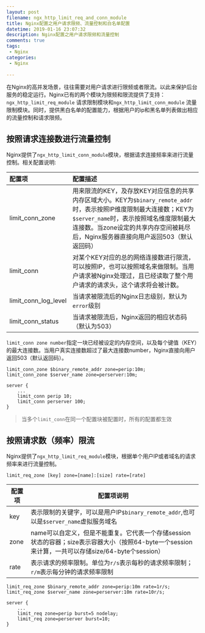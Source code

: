 ```yaml
---
layout: post
filename: ngx_http_limit_req_and_conn_module
title: Nginx配置之用户请求限频、流量控制和白名单配置
datetime: 2019-01-16 23:07:32
description: Nginx配置之用户请求限频和流量控制
comments: true
tags:
 - Nginx
categories:
 - Nginx
 
---
```




在Nginx的高并发场景，往往需要对用户请求进行限频或者限流。以此来保护后台服务的稳定运行。Nginx已有的两个模块为限频和限流提供了支持：`ngx_http_limit_req_module` 请求限制模块和`ngx_http_limit_conn_module` 流量限制模块。同时，提供黑白名单的配置能力，根据用户的ip和黑名单列表做出相应的流量控制和请求限频。



## 按照请求连接数进行流量控制

Nginx提供了`ngx_http_limit_conn_module`模块，根据请求连接频率来进行流量控制。相关配置说明:

| 配置项               | 配置描述                                                     |
| :------------------- | :----------------------------------------------------------- |
| limit_conn_zone      | 用来限流的KEY，及存放KEY对应信息的共享内存区域大小。KEY为`$binary_remote_addr`时，表示按照IP维度限制最大连接数；KEY为`$server_name`时，表示按照域名维度限制最大连接数。当zone设定的共享内存空间被耗尽后，Nginx服务器直接向用户返回503（默认返回码） |
| limit_conn           | 对某个KEY对应的总的网络连接数进行限流，可以按照IP，也可以按照域名来做限制。当用户请求被Nginx处理过，且已经读取了整个用户请求的请求头，这个请求将会被计数。 |
| limit_conn_log_level | 当请求被限流后的Nginx日志级别，默认为`error`级别             |
| limit_conn_status    | 当请求被限流后，Nginx返回的相应状态码（默认为503）           |

`limit_conn zone number`指定一块已经被设定的内存空间，以及每个键值（KEY）的最大连接数。当用户真实连接数超过了最大连接数number，Nginx直接向用户返回503（默认返回码）。

```Nginx
limit_conn_zone $binary_remote_addr zone=perip:10m;
limit_conn_zone $server_name zone=perserver:10m;

server {
    ...
    limit_conn perip 10;
    limit_conn perserver 100;
}
```



> 当多个`limit_conn`在同一个配置块被配置时，所有的配置都生效



## 按照请求数（频率）限流

Nginx提供了`ngx_http_limit_req_module`模块，根据单个用户IP或者域名的请求频率来进行流量控制。

```
limit_req_zone [key] zone=[name]:[size] rate=[rate]
```

| 配置项 | 配置项说明                                                   |
| ------ | ------------------------------------------------------------ |
| key    | 表示限制的关键字，可以是用户IP`$binary_remote_addr`,也可以是`$server_name`虚拟服务域名 |
| zone   | name可以自定义，但是不能重复。它代表一个存储session状态的容器；size表示容器大小（按照64-byte一个session来计算，一共可以存储size/64-byte个session） |
| rate   | 表示请求的频率限制。单位为`r/s`表示每秒的请求频率限制；`r/m`表示每分钟的请求频率限制 |

```nginx
limit_req_zone $binary_remote_addr zone=perip:10m rate=1r/s;
limit_req_zone $server_name zone=perserver:10m rate=10r/s;

server {
    ...
    limit_req zone=perip burst=5 nodelay;
    limit_req zone=perserver burst=10;
}
```

